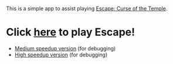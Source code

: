 This is a simple app to assist playing [Escape: Curse of the Temple](https://boardgamegeek.com/boardgame/113294/escape-curse-temple).

# Click [here](http://htmlpreview.github.io/?https://raw.githubusercontent.com/madelson/Escape/master/escape.html?v=10) to play Escape!

* [Medium speedup version](http://htmlpreview.github.io/?https://raw.githubusercontent.com/madelson/Escape/master/escape.html?speedup=medium&v=10) (for debugging)
* [High speedup version](http://htmlpreview.github.io/?https://raw.githubusercontent.com/madelson/Escape/master/escape.html?speedup=high&v=10) (for debugging)